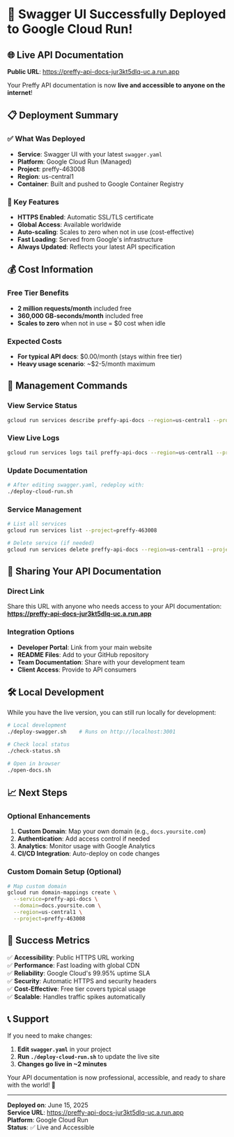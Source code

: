 # 🎉 Swagger UI Successfully Deployed to Google Cloud Run!

## 🌐 Live API Documentation

**Public URL**: https://preffy-api-docs-jur3kt5dlq-uc.a.run.app

Your Preffy API documentation is now **live and accessible to anyone on the internet**!

## 📋 Deployment Summary

### ✅ What Was Deployed
- **Service**: Swagger UI with your latest `swagger.yaml`
- **Platform**: Google Cloud Run (Managed)
- **Project**: preffy-463008
- **Region**: us-central1
- **Container**: Built and pushed to Google Container Registry

### 🚀 Key Features
- **HTTPS Enabled**: Automatic SSL/TLS certificate
- **Global Access**: Available worldwide
- **Auto-scaling**: Scales to zero when not in use (cost-effective)
- **Fast Loading**: Served from Google's infrastructure
- **Always Updated**: Reflects your latest API specification

## 💰 Cost Information

### Free Tier Benefits
- **2 million requests/month** included free
- **360,000 GB-seconds/month** included free
- **Scales to zero** when not in use = $0 cost when idle

### Expected Costs
- **For typical API docs**: $0.00/month (stays within free tier)
- **Heavy usage scenario**: ~$2-5/month maximum

## 🔧 Management Commands

### View Service Status
```bash
gcloud run services describe preffy-api-docs --region=us-central1 --project=preffy-463008
```

### View Live Logs
```bash
gcloud run services logs tail preffy-api-docs --region=us-central1 --project=preffy-463008
```

### Update Documentation
```bash
# After editing swagger.yaml, redeploy with:
./deploy-cloud-run.sh
```

### Service Management
```bash
# List all services
gcloud run services list --project=preffy-463008

# Delete service (if needed)
gcloud run services delete preffy-api-docs --region=us-central1 --project=preffy-463008
```

## 🔗 Sharing Your API Documentation

### Direct Link
Share this URL with anyone who needs access to your API documentation:
**https://preffy-api-docs-jur3kt5dlq-uc.a.run.app**

### Integration Options
- **Developer Portal**: Link from your main website
- **README Files**: Add to your GitHub repository
- **Team Documentation**: Share with your development team
- **Client Access**: Provide to API consumers

## 🛠️ Local Development

While you have the live version, you can still run locally for development:

```bash
# Local development
./deploy-swagger.sh    # Runs on http://localhost:3001

# Check local status
./check-status.sh

# Open in browser
./open-docs.sh
```

## 📈 Next Steps

### Optional Enhancements
1. **Custom Domain**: Map your own domain (e.g., `docs.yoursite.com`)
2. **Authentication**: Add access control if needed
3. **Analytics**: Monitor usage with Google Analytics
4. **CI/CD Integration**: Auto-deploy on code changes

### Custom Domain Setup (Optional)
```bash
# Map custom domain
gcloud run domain-mappings create \
  --service=preffy-api-docs \
  --domain=docs.yoursite.com \
  --region=us-central1 \
  --project=preffy-463008
```

## 🎯 Success Metrics

✅ **Accessibility**: Public HTTPS URL working  
✅ **Performance**: Fast loading with global CDN  
✅ **Reliability**: Google Cloud's 99.95% uptime SLA  
✅ **Security**: Automatic HTTPS and security headers  
✅ **Cost-Effective**: Free tier covers typical usage  
✅ **Scalable**: Handles traffic spikes automatically  

## 📞 Support

If you need to make changes:
1. **Edit `swagger.yaml`** in your project
2. **Run `./deploy-cloud-run.sh`** to update the live site
3. **Changes go live in ~2 minutes**

Your API documentation is now professional, accessible, and ready to share with the world! 🚀

---

**Deployed on**: June 15, 2025  
**Service URL**: https://preffy-api-docs-jur3kt5dlq-uc.a.run.app  
**Platform**: Google Cloud Run  
**Status**: ✅ Live and Accessible
